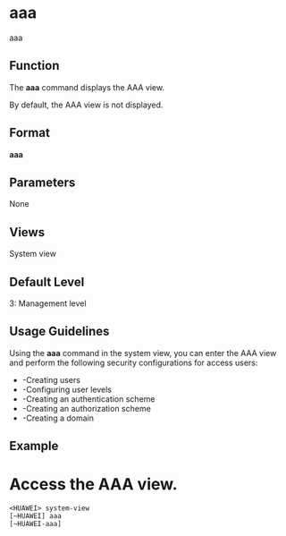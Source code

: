 aaa
===

aaa

Function
--------

The **aaa** command displays the AAA view.

By default, the AAA view is not displayed.



Format
------

**aaa**



Parameters
----------

None


Views
-----

System view



Default Level
-------------

3: Management level



Usage Guidelines
----------------

Using the **aaa** command in the system view, you can enter the AAA view and perform the following security configurations for access users:

* -Creating users
* -Configuring user levels
* -Creating an authentication scheme
* -Creating an authorization scheme
* -Creating a domain


Example
-------

# Access the AAA view.
```
<HUAWEI> system-view
[~HUAWEI] aaa
[~HUAWEI-aaa]

```